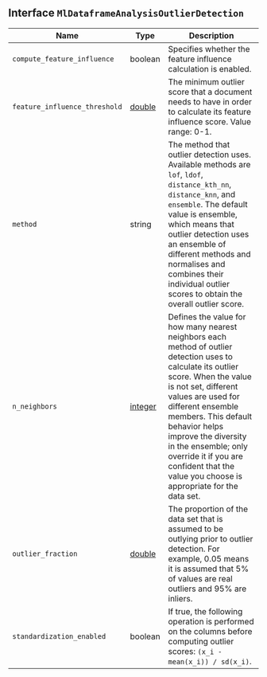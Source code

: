 ## Interface `MlDataframeAnalysisOutlierDetection`

| Name | Type | Description |
| - | - | - |
| `compute_feature_influence` | boolean | Specifies whether the feature influence calculation is enabled. |
| `feature_influence_threshold` | [double](./double.md) | The minimum outlier score that a document needs to have in order to calculate its feature influence score. Value range: 0-1. |
| `method` | string | The method that outlier detection uses. Available methods are `lof`, `ldof`, `distance_kth_nn`, `distance_knn`, and `ensemble`. The default value is ensemble, which means that outlier detection uses an ensemble of different methods and normalises and combines their individual outlier scores to obtain the overall outlier score. |
| `n_neighbors` | [integer](./integer.md) | Defines the value for how many nearest neighbors each method of outlier detection uses to calculate its outlier score. When the value is not set, different values are used for different ensemble members. This default behavior helps improve the diversity in the ensemble; only override it if you are confident that the value you choose is appropriate for the data set. |
| `outlier_fraction` | [double](./double.md) | The proportion of the data set that is assumed to be outlying prior to outlier detection. For example, 0.05 means it is assumed that 5% of values are real outliers and 95% are inliers. |
| `standardization_enabled` | boolean | If true, the following operation is performed on the columns before computing outlier scores: `(x_i - mean(x_i)) / sd(x_i)`. |
